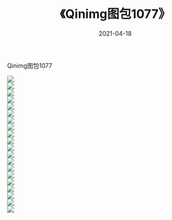 ﻿---
layout: post
title:  《Qinimg图包1077》
date:   2021-04-18
img: http://imgx.orgx.ga/Qinimg图包/Qinimg图包1077/000.jpg
categories: [美女, 清纯, 唯美]
---

Qinimg图包1077

 ![](http://imgx.orgx.ga/Qinimg图包/Qinimg图包1077/001.jpg) <br>![](http://imgx.orgx.ga/Qinimg图包/Qinimg图包1077/002.jpg) <br>![](http://imgx.orgx.ga/Qinimg图包/Qinimg图包1077/003.jpg) <br>![](http://imgx.orgx.ga/Qinimg图包/Qinimg图包1077/004.jpg) <br>![](http://imgx.orgx.ga/Qinimg图包/Qinimg图包1077/005.jpg) <br>![](http://imgx.orgx.ga/Qinimg图包/Qinimg图包1077/006.jpg) <br>![](http://imgx.orgx.ga/Qinimg图包/Qinimg图包1077/007.jpg) <br>![](http://imgx.orgx.ga/Qinimg图包/Qinimg图包1077/008.jpg) <br>![](http://imgx.orgx.ga/Qinimg图包/Qinimg图包1077/009.jpg) <br>![](http://imgx.orgx.ga/Qinimg图包/Qinimg图包1077/010.jpg) <br>![](http://imgx.orgx.ga/Qinimg图包/Qinimg图包1077/011.jpg) <br>![](http://imgx.orgx.ga/Qinimg图包/Qinimg图包1077/012.jpg) <br>![](http://imgx.orgx.ga/Qinimg图包/Qinimg图包1077/013.jpg) <br>![](http://imgx.orgx.ga/Qinimg图包/Qinimg图包1077/014.jpg) <br>![](http://imgx.orgx.ga/Qinimg图包/Qinimg图包1077/015.jpg) <br>![](http://imgx.orgx.ga/Qinimg图包/Qinimg图包1077/016.jpg) <br>![](http://imgx.orgx.ga/Qinimg图包/Qinimg图包1077/017.jpg) <br>![](http://imgx.orgx.ga/Qinimg图包/Qinimg图包1077/018.jpg) <br>![](http://imgx.orgx.ga/Qinimg图包/Qinimg图包1077/019.jpg) <br>![](http://imgx.orgx.ga/Qinimg图包/Qinimg图包1077/020.jpg) <br>